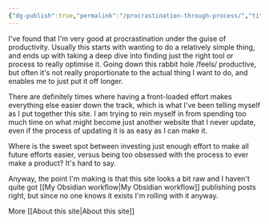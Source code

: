 ```yaml
---
{"dg-publish":true,"permalink":"/procrastination-through-process/","title":"Procrastination through process","tags":["systems"],"created":"2022-11-29"}
---
```



I've found that I'm very good at procrastination under the guise of productivity. Usually this starts with wanting to do a relatively simple thing, and ends up with taking a deep dive into finding just the right tool or process to really optimise it. Going down this rabbit hole /feels/ productive, but often it's not really proportionate to the actual thing I want to do, and enables me to just put it off longer.

There are definitely times where having a front-loaded effort makes everything else easier down the track, which is what I've been telling myself as I put together this site. I am trying to rein myself in from spending too much time on what might become just another website that I never update, even if the process of updating it is as easy as I can make it.

Where is the sweet spot between investing just enough effort to make all future efforts easier, versus being too obsessed with the process to ever make a product? It's hard to say.

Anyway, the point I'm making is that this site looks a bit raw and I haven't quite got [[My Obsidian workflow\|My Obsidian workflow]] publishing posts right, but since no one knows it exists I'm rolling with it anyway.

More [[About this site\|About this site]]
